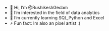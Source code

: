 - 👋 Hi, I’m @RushikeshGedam
- 👀 I’m interested in the field of data analytics
- 🌱 I’m currently learning SQL,Python and Excel
- ⚡ Fun fact: Im also an pixel artist :)

<!---
RushikeshGedam/RushikeshGedam is a ✨ special ✨ repository because its `README.md` (this file) appears on your GitHub profile.
You can click the Preview link to take a look at your changes.
--->
